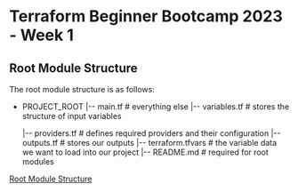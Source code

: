 # Terraform Beginner Bootcamp 2023 - Week 1

## Root Module Structure

The root module structure is as follows:
- PROJECT_ROOT
    |-- main.tf            # everything else
    |-- variables.tf       # stores the structure of input variables

    |-- providers.tf       # defines required providers and their configuration
    |-- outputs.tf         # stores our outputs
    |-- terraform.tfvars   # the variable data we want to load into our project
    |-- README.md          # required for root modules


[Root Module Structure](https://developer.hashicorp.com/terraform/language/modules/develop/structure)